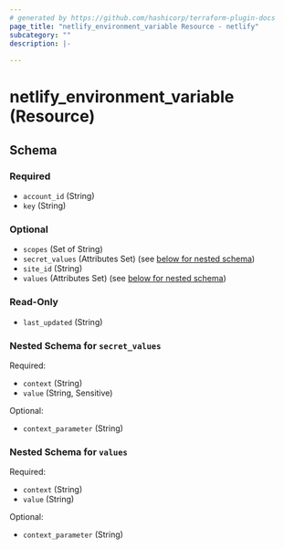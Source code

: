 ```yaml
---
# generated by https://github.com/hashicorp/terraform-plugin-docs
page_title: "netlify_environment_variable Resource - netlify"
subcategory: ""
description: |-
  
---
```


# netlify_environment_variable (Resource)





<!-- schema generated by tfplugindocs -->
## Schema

### Required

- `account_id` (String)
- `key` (String)

### Optional

- `scopes` (Set of String)
- `secret_values` (Attributes Set) (see [below for nested schema](#nestedatt--secret_values))
- `site_id` (String)
- `values` (Attributes Set) (see [below for nested schema](#nestedatt--values))

### Read-Only

- `last_updated` (String)

<a id="nestedatt--secret_values"></a>
### Nested Schema for `secret_values`

Required:

- `context` (String)
- `value` (String, Sensitive)

Optional:

- `context_parameter` (String)


<a id="nestedatt--values"></a>
### Nested Schema for `values`

Required:

- `context` (String)
- `value` (String)

Optional:

- `context_parameter` (String)
